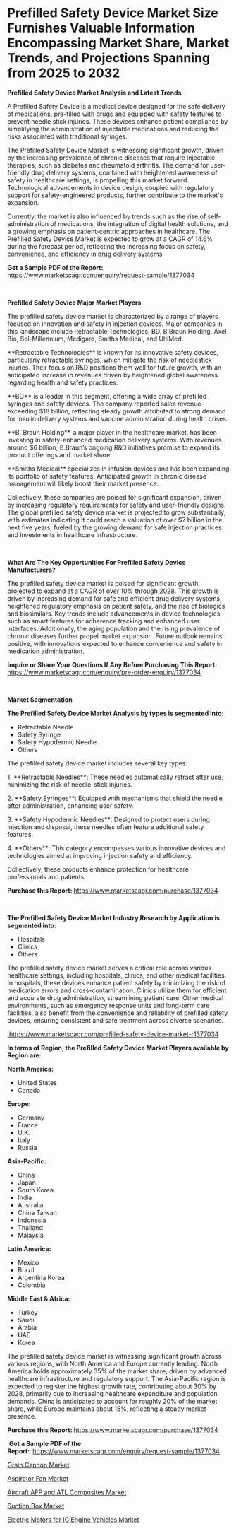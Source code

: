<p><h1>Prefilled Safety Device Market Size Furnishes Valuable Information Encompassing Market Share, Market Trends, and Projections Spanning from 2025 to 2032</h1></p><p><strong>Prefilled Safety Device Market Analysis and Latest Trends</strong></p>
<p><p>A Prefilled Safety Device is a medical device designed for the safe delivery of medications, pre-filled with drugs and equipped with safety features to prevent needle stick injuries. These devices enhance patient compliance by simplifying the administration of injectable medications and reducing the risks associated with traditional syringes.</p><p>The Prefilled Safety Device Market is witnessing significant growth, driven by the increasing prevalence of chronic diseases that require injectable therapies, such as diabetes and rheumatoid arthritis. The demand for user-friendly drug delivery systems, combined with heightened awareness of safety in healthcare settings, is propelling this market forward. Technological advancements in device design, coupled with regulatory support for safety-engineered products, further contribute to the market's expansion.</p><p>Currently, the market is also influenced by trends such as the rise of self-administration of medications, the integration of digital health solutions, and a growing emphasis on patient-centric approaches in healthcare. The Prefilled Safety Device Market is expected to grow at a CAGR of 14.6% during the forecast period, reflecting the increasing focus on safety, convenience, and efficiency in drug delivery systems.</p></p>
<p><strong>Get a Sample PDF of the Report:&nbsp;</strong> <a href="https://www.marketscagr.com/enquiry/request-sample/1377034?utm_campaign=2660&utm_medium=2&utm_source=Github&utm_content=ia&utm_term=28032025&utm_id=prefilled-safety-device">https://www.marketscagr.com/enquiry/request-sample/1377034</a></p>
<p>&nbsp;</p>
<p><strong>Prefilled Safety Device Major Market Players</strong></p>
<p><p>The prefilled safety device market is characterized by a range of players focused on innovation and safety in injection devices. Major companies in this landscape include Retractable Technologies, BD, B.Braun Holding, Axel Bio, Sol-Millennium, Medigard, Smiths Medical, and UltiMed.</p><p>**Retractable Technologies** is known for its innovative safety devices, particularly retractable syringes, which mitigate the risk of needlestick injuries. Their focus on R&D positions them well for future growth, with an anticipated increase in revenues driven by heightened global awareness regarding health and safety practices.</p><p>**BD** is a leader in this segment, offering a wide array of prefilled syringes and safety devices. The company reported sales revenue exceeding $18 billion, reflecting steady growth attributed to strong demand for insulin delivery systems and vaccine administration during health crises.</p><p>**B. Braun Holding**, a major player in the healthcare market, has been investing in safety-enhanced medication delivery systems. With revenues around $6 billion, B.Braun’s ongoing R&D initiatives promise to expand its product offerings and market share.</p><p>**Smiths Medical** specializes in infusion devices and has been expanding its portfolio of safety features. Anticipated growth in chronic disease management will likely boost their market presence.</p><p>Collectively, these companies are poised for significant expansion, driven by increasing regulatory requirements for safety and user-friendly designs. The global prefilled safety device market is projected to grow substantially, with estimates indicating it could reach a valuation of over $7 billion in the next five years, fueled by the growing demand for safe injection practices and investments in healthcare infrastructure.</p></p>
<p>&nbsp;</p>
<p><strong>What Are The Key Opportunities For Prefilled Safety Device Manufacturers?</strong></p>
<p><p>The prefilled safety device market is poised for significant growth, projected to expand at a CAGR of over 10% through 2028. This growth is driven by increasing demand for safe and efficient drug delivery systems, heightened regulatory emphasis on patient safety, and the rise of biologics and biosimilars. Key trends include advancements in device technologies, such as smart features for adherence tracking and enhanced user interfaces. Additionally, the aging population and the rising prevalence of chronic diseases further propel market expansion. Future outlook remains positive, with innovations expected to enhance convenience and safety in medication administration.</p></p>
<p><strong>Inquire or Share Your Questions If Any Before Purchasing This Report:</strong> <a href="https://www.marketscagr.com/enquiry/pre-order-enquiry/1377034?utm_campaign=2660&utm_medium=2&utm_source=Github&utm_content=ia&utm_term=28032025&utm_id=prefilled-safety-device">https://www.marketscagr.com/enquiry/pre-order-enquiry/1377034</a></p>
<p>&nbsp;</p>
<p><strong>Market Segmentation</strong></p>
<p><strong>The Prefilled Safety Device Market Analysis by types is segmented into:</strong></p>
<p><ul><li>Retractable Needle</li><li>Safety Syringe</li><li>Safety Hypodermic Needle</li><li>Others</li></ul></p>
<p><p>The prefilled safety device market includes several key types: </p><p>1. **Retractable Needles**: These needles automatically retract after use, minimizing the risk of needle-stick injuries.</p><p>2. **Safety Syringes**: Equipped with mechanisms that shield the needle after administration, enhancing user safety.</p><p>3. **Safety Hypodermic Needles**: Designed to protect users during injection and disposal, these needles often feature additional safety features.</p><p>4. **Others**: This category encompasses various innovative devices and technologies aimed at improving injection safety and efficiency. </p><p>Collectively, these products enhance protection for healthcare professionals and patients.</p></p>
<p><strong>Purchase this Report:&nbsp;</strong><a href="https://www.marketscagr.com/purchase/1377034?utm_campaign=2660&utm_medium=2&utm_source=Github&utm_content=ia&utm_term=28032025&utm_id=prefilled-safety-device">https://www.marketscagr.com/purchase/1377034</a></p>
<p>&nbsp;</p>
<p><strong>The Prefilled Safety Device Market Industry Research by Application is segmented into:</strong></p>
<p><ul><li>Hospitals</li><li>Clinics</li><li>Others</li></ul></p>
<p><p>The prefilled safety device market serves a critical role across various healthcare settings, including hospitals, clinics, and other medical facilities. In hospitals, these devices enhance patient safety by minimizing the risk of medication errors and cross-contamination. Clinics utilize them for efficient and accurate drug administration, streamlining patient care. Other medical environments, such as emergency response units and long-term care facilities, also benefit from the convenience and reliability of prefilled safety devices, ensuring consistent and safe treatment across diverse scenarios.</p></p>
<p><a href="https://www.marketscagr.com/prefilled-safety-device-market-r1377034?utm_campaign=2660&utm_medium=2&utm_source=Github&utm_content=ia&utm_term=28032025&utm_id=prefilled-safety-device">&nbsp;https://www.marketscagr.com/prefilled-safety-device-market-r1377034</a></p>
<p><strong>In terms of Region, the Prefilled Safety Device Market Players available by Region are:</strong></p>
<p>
    <p> <strong> North America: </strong>
        <ul>
            <li>United States</li>
            <li>Canada</li>
        </ul>
        </p> 
    <p> <strong> Europe: </strong>
        <ul>
            <li>Germany</li>
            <li>France</li>
            <li>U.K.</li>
            <li>Italy</li>
            <li>Russia</li>
        </ul>
        </p> 
    <p> <strong> Asia-Pacific: </strong>
        <ul>
            <li>China</li>
            <li>Japan</li>
            <li>South Korea</li>
            <li>India</li>
            <li>Australia</li>
            <li>China Taiwan</li>
            <li>Indonesia</li>
            <li>Thailand</li>
            <li>Malaysia</li>
        </ul>
        </p> 
    <p> <strong> Latin America: </strong>
        <ul>
            <li>Mexico</li>
            <li>Brazil</li>
            <li>Argentina Korea</li>
            <li>Colombia</li>
        </ul>
        </p> 
    <p> <strong> Middle East & Africa: </strong>
        <ul>
            <li>Turkey</li>
            <li>Saudi</li>
            <li>Arabia</li>
            <li>UAE</li>
            <li>Korea</li>
        </ul>
    </p>
    </p>
<p><p>The prefilled safety device market is witnessing significant growth across various regions, with North America and Europe currently leading. North America holds approximately 35% of the market share, driven by advanced healthcare infrastructure and regulatory support. The Asia-Pacific region is expected to register the highest growth rate, contributing about 30% by 2028, primarily due to increasing healthcare expenditure and population demands. China is anticipated to account for roughly 20% of the market share, while Europe maintains about 15%, reflecting a steady market presence.</p></p>
<p><strong>Purchase this Report: </strong><a href="https://www.marketscagr.com/purchase/1377034?utm_campaign=2660&utm_medium=2&utm_source=Github&utm_content=ia&utm_term=28032025&utm_id=prefilled-safety-device">https://www.marketscagr.com/purchase/1377034</a></p>
<p>&nbsp;<strong>Get a Sample PDF of the Report:&nbsp;&nbsp;</strong><a href="https://www.marketscagr.com/enquiry/request-sample/1377034?utm_campaign=2660&utm_medium=2&utm_source=Github&utm_content=ia&utm_term=28032025&utm_id=prefilled-safety-device">https://www.marketscagr.com/enquiry/request-sample/1377034</a></p>
<p><strong></strong></p>
<p><p><a href="https://www.linkedin.com/pulse/swot-analysis-grain-cannon-market-business-insights-105-cagr-yiyne?utm_campaign=2660&utm_medium=2&utm_source=Github&utm_content=ia&utm_term=28032025&utm_id=prefilled-safety-device">Grain Cannon Market</a></p><p><a href="https://www.linkedin.com/pulse/global-aspirator-fan-market-analysis-projected-scope-w7use?utm_campaign=2660&utm_medium=2&utm_source=Github&utm_content=ia&utm_term=28032025&utm_id=prefilled-safety-device">Aspirator Fan Market</a></p><p><a href="https://github.com/stillsfloria19981/Market-Research-Report-List-1/blob/main/aircraft-afp-and-atl-composites-market.md?utm_campaign=2660&utm_medium=2&utm_source=Github&utm_content=ia&utm_term=28032025&utm_id=prefilled-safety-device">Aircraft AFP and ATL Composites Market</a></p><p><a href="https://www.linkedin.com/pulse/growth-journey-suction-box-market-uncovering-7-cagr-through-3q78e?utm_campaign=2660&utm_medium=2&utm_source=Github&utm_content=ia&utm_term=28032025&utm_id=prefilled-safety-device">Suction Box Market</a></p><p><a href="https://github.com/triattwood9919/Market-Research-Report-List-1/blob/main/electric-motors-for-ic-engine-vehicles-market.md?utm_campaign=2660&utm_medium=2&utm_source=Github&utm_content=ia&utm_term=28032025&utm_id=prefilled-safety-device">Electric Motors for IC Engine Vehicles Market</a></p></p>
